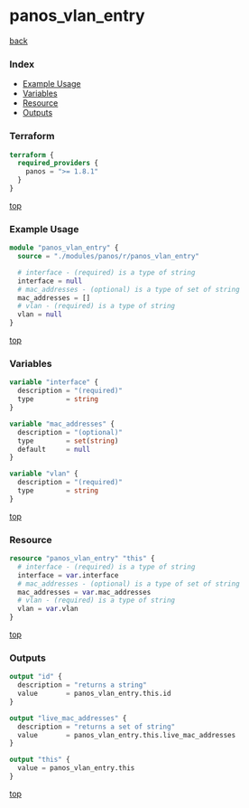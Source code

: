 # panos_vlan_entry

[back](../panos.md)

### Index

- [Example Usage](#example-usage)
- [Variables](#variables)
- [Resource](#resource)
- [Outputs](#outputs)

### Terraform

```terraform
terraform {
  required_providers {
    panos = ">= 1.8.1"
  }
}
```

[top](#index)

### Example Usage

```terraform
module "panos_vlan_entry" {
  source = "./modules/panos/r/panos_vlan_entry"

  # interface - (required) is a type of string
  interface = null
  # mac_addresses - (optional) is a type of set of string
  mac_addresses = []
  # vlan - (required) is a type of string
  vlan = null
}
```

[top](#index)

### Variables

```terraform
variable "interface" {
  description = "(required)"
  type        = string
}

variable "mac_addresses" {
  description = "(optional)"
  type        = set(string)
  default     = null
}

variable "vlan" {
  description = "(required)"
  type        = string
}
```

[top](#index)

### Resource

```terraform
resource "panos_vlan_entry" "this" {
  # interface - (required) is a type of string
  interface = var.interface
  # mac_addresses - (optional) is a type of set of string
  mac_addresses = var.mac_addresses
  # vlan - (required) is a type of string
  vlan = var.vlan
}
```

[top](#index)

### Outputs

```terraform
output "id" {
  description = "returns a string"
  value       = panos_vlan_entry.this.id
}

output "live_mac_addresses" {
  description = "returns a set of string"
  value       = panos_vlan_entry.this.live_mac_addresses
}

output "this" {
  value = panos_vlan_entry.this
}
```

[top](#index)